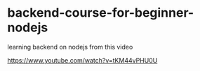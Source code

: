# backend-course-for-beginner-nodejs

learning backend on nodejs from this video 

https://www.youtube.com/watch?v=tKM44vPHU0U